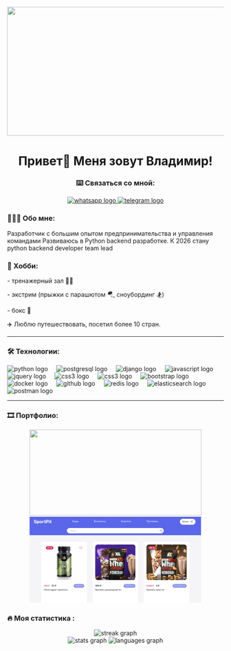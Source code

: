 <br clear="both">

<div align="center">
  <img height="300" width="600" src="https://user-images.githubusercontent.com/74038190/225813708-98b745f2-7d22-48cf-9150-083f1b00d6c9.gif"  />
</div>



<h1 align="center">Привет👋 Меня зовут Владимир!</h1>



<h3 align="center">⌨️ Связаться со мной:  </h3>
<div align="center">
  <a href="https://wa.me/79612766626" target="_blank">
    <img src="https://img.shields.io/static/v1?message=WhatsApp&logo=WhatsApp&label=&color=4ee952&logoColor=white&labelColor=&style=for-the-badge"
      height="25" alt="whatsapp logo" title="WhatsApp" />
  </a>
  <a href="https://t.me/v_kalaytanov" target="_blank">
    <img src="https://img.shields.io/static/v1?message=Telegram&logo=telegram&label=&color=2CA5E0&logoColor=white&labelColor=&style=for-the-badge"
      height="25" alt="telegram logo" title="Telegram" />
  </a>
</div>




<h3 align="left">👨🏻‍💻  Обо мне:</h3>
<p align="left">
   Разработчик с большим опытом предпринимательства и управления командами
Развиваюсь в Python backend разработке. К 2026 стану python backend developer team lead
</p>


<h3>🎯 Хобби:</h3>
<p>- тренажерный зал 🏋🏻‍</p>
<p>- экстрим (прыжки с парашютом 🪂, сноубординг 🏂)</p>
<p>- бокс 🥊</p>
✈️ Люблю путешествовать, посетил более 10 стран.



<hr> 
<h3 align="left">🛠 Технологии:</h3>
<div align="left">
  <img src="https://skillicons.dev/icons?i=py" height="40" alt="python logo" title="Python" />
  <img width="12" />
  <img src="https://skillicons.dev/icons?i=postgres" height="40" alt="postgresql logo" title="PostgreSQL" />
  <img width="12" />
  <img src="https://skillicons.dev/icons?i=django" height="40" alt="django logo" title="Django" />
  <img width="12" />
  <img src="https://skillicons.dev/icons?i=javascript" height="40" alt="javascript logo" title="JS" />
  <img width="12" />
  <img src="https://skillicons.dev/icons?i=jquery" height="40" alt="jquery logo" title="jQuery" />
  <img width="12" />
  <img src="https://skillicons.dev/icons?i=html" height="40" alt="css3 logo" title="HTML" />
  <img width="12" />
  <img src="https://skillicons.dev/icons?i=css" height="40" alt="css3 logo" title="CSS" />
  <img width="12" />
  <img src="https://skillicons.dev/icons?i=bootstrap" height="40" alt="bootstrap logo" title="Bootstrap" />
  <img width="12" />
  <img src="https://skillicons.dev/icons?i=docker" height="40" alt="docker logo" title="Docker" />
  <img width="12" />
  <img src="https://skillicons.dev/icons?i=github" height="40" alt="github logo" title="Github" />
  <img width="12" />
  <img src="https://skillicons.dev/icons?i=redis" height="40" alt="redis logo" title="Redis" />
  <img width="12" />
  <img src="https://skillicons.dev/icons?i=elasticsearch" height="40" alt="elasticsearch logo" title="Elasticsearch" />
  <img width="12" />
  <img src="https://skillicons.dev/icons?i=postman" height="40" alt="postman logo" title="Postman" />
  <img width="12" />
</div>
<hr> 



<h3>🎞 Портфолио:</h3>

<div align="center">
  <img src="https://github.com/vkalaitanov/vkalaitanov/blob/main/shopmoderno.png?raw=true" height="200" width="400" />
  <img src="https://github.com/vkalaitanov/vkalaitanov/blob/main/project-pit.png?raw=true" height="200" width="400" />
</div>



<h3 align="left">🔥 Моя статистика :</h3>
<div align="center">
  <img src="https://streak-stats.demolab.com?user=vkalaitanov&locale=en&mode=daily&theme=dark&hide_border=false&border_radius=5&order=3" height="220" alt="streak graph"  />
</div>



<div align="center">
  <img src="https://github-readme-stats.vercel.app/api?username=vkalaitanov&hide_title=false&hide_rank=false&show_icons=true&include_all_commits=true&count_private=true&disable_animations=false&theme=dracula&locale=en&hide_border=false&order=1" height="150" alt="stats graph"  />
  <img src="https://github-readme-stats.vercel.app/api/top-langs?username=vkalaitanov&locale=en&hide_title=false&layout=compact&card_width=320&langs_count=5&theme=dracula&hide_border=false&order=2" height="150" alt="languages graph"  />
</div>


